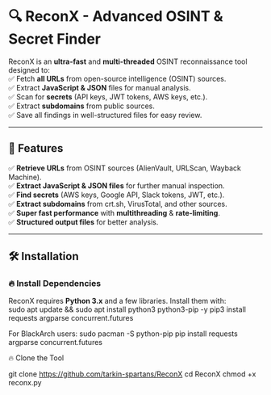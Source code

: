 # 🔍 ReconX - Advanced OSINT & Secret Finder  

ReconX is an **ultra-fast** and **multi-threaded** OSINT reconnaissance tool designed to:  
✅ Fetch **all URLs** from open-source intelligence (OSINT) sources.  
✅ Extract **JavaScript & JSON** files for manual analysis.  
✅ Scan for **secrets** (API keys, JWT tokens, AWS keys, etc.).  
✅ Extract **subdomains** from public sources.  
✅ Save all findings in well-structured files for easy review.  

---

## 🚀 Features  
✅ **Retrieve URLs** from OSINT sources (AlienVault, URLScan, Wayback Machine).  
✅ **Extract JavaScript & JSON files** for further manual inspection.  
✅ **Find secrets** (AWS keys, Google API, Slack tokens, JWT, etc.).  
✅ **Extract subdomains** from crt.sh, VirusTotal, and other sources.  
✅ **Super fast performance** with **multithreading** & **rate-limiting**.  
✅ **Structured output files** for better analysis.  

---

## 🛠 Installation  

### 🔥 **Install Dependencies**  
ReconX requires **Python 3.x** and a few libraries. Install them with:  
sudo apt update && sudo apt install python3 python3-pip -y
pip3 install requests argparse concurrent.futures

For BlackArch users:
sudo pacman -S python-pip
pip install requests argparse concurrent.futures

🔥 Clone the Tool

git clone https://github.com/tarkin-spartans/ReconX
cd ReconX
chmod +x reconx.py
